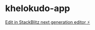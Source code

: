 # khelokudo-app

[Edit in StackBlitz next generation editor ⚡️](https://stackblitz.com/~/github.com/Swatantramishra1/khelokudo-app)